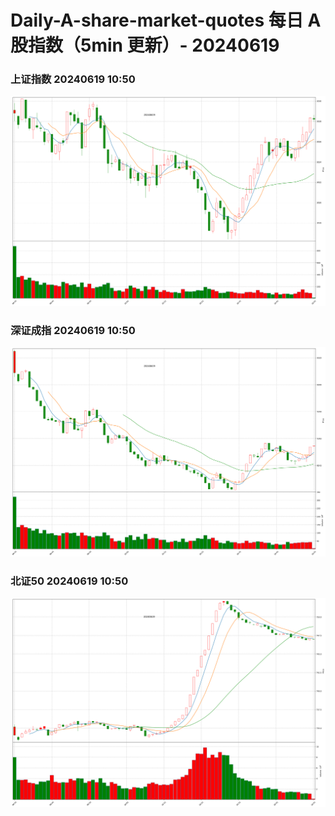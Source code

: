 
# Daily-A-share-market-quotes 每日 A 股指数（5min 更新）- 20240619

### 上证指数 20240619 10:50
![](./fig/2024/6/20240619-sh000001.png)

### 深证成指 20240619 10:50
![](./fig/2024/6/20240619-sz399001.png)

### 北证50 20240619 10:50
![](./fig/2024/6/20240619-bj899050.png)
